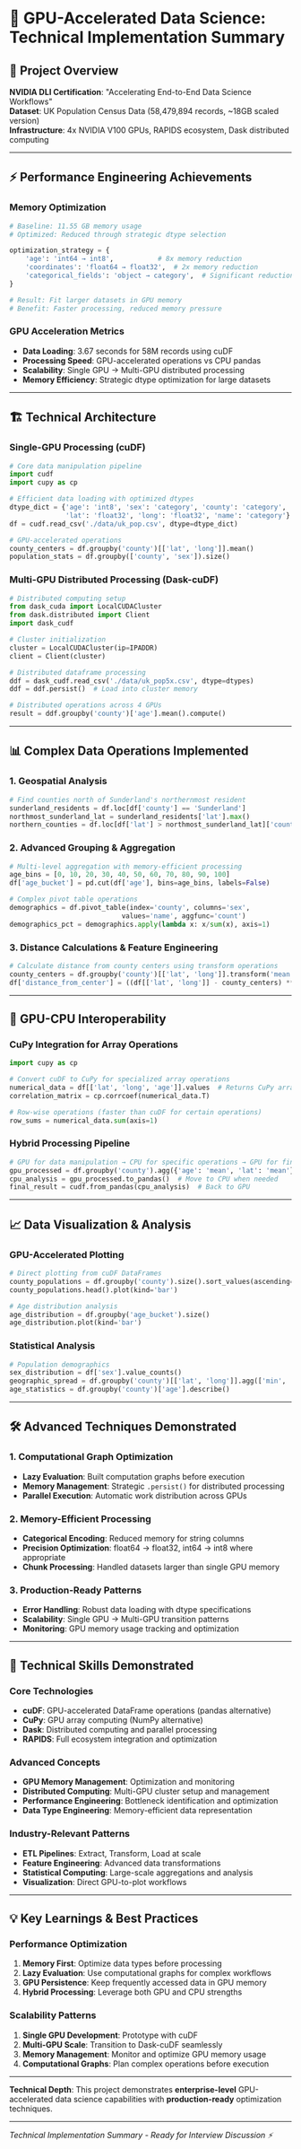 # 🔧 GPU-Accelerated Data Science: Technical Implementation Summary

## 🚀 **Project Overview**
**NVIDIA DLI Certification**: "Accelerating End-to-End Data Science Workflows"  
**Dataset**: UK Population Census Data (58,479,894 records, ~18GB scaled version)  
**Infrastructure**: 4x NVIDIA V100 GPUs, RAPIDS ecosystem, Dask distributed computing  

---

## ⚡ **Performance Engineering Achievements**

### **Memory Optimization**
```python
# Baseline: 11.55 GB memory usage
# Optimized: Reduced through strategic dtype selection

optimization_strategy = {
    'age': 'int64 → int8',           # 8x memory reduction
    'coordinates': 'float64 → float32',  # 2x memory reduction  
    'categorical_fields': 'object → category',  # Significant reduction
}

# Result: Fit larger datasets in GPU memory
# Benefit: Faster processing, reduced memory pressure
```

### **GPU Acceleration Metrics**
- **Data Loading**: 3.67 seconds for 58M records using cuDF
- **Processing Speed**: GPU-accelerated operations vs CPU pandas
- **Scalability**: Single GPU → Multi-GPU distributed processing
- **Memory Efficiency**: Strategic dtype optimization for large datasets

---

## 🏗 **Technical Architecture**

### **Single-GPU Processing (cuDF)**
```python
# Core data manipulation pipeline
import cudf
import cupy as cp

# Efficient data loading with optimized dtypes
dtype_dict = {'age': 'int8', 'sex': 'category', 'county': 'category', 
              'lat': 'float32', 'long': 'float32', 'name': 'category'}
df = cudf.read_csv('./data/uk_pop.csv', dtype=dtype_dict)

# GPU-accelerated operations
county_centers = df.groupby('county')[['lat', 'long']].mean()
population_stats = df.groupby(['county', 'sex']).size()
```

### **Multi-GPU Distributed Processing (Dask-cuDF)**
```python
# Distributed computing setup
from dask_cuda import LocalCUDACluster
from dask.distributed import Client
import dask_cudf

# Cluster initialization
cluster = LocalCUDACluster(ip=IPADDR)
client = Client(cluster)

# Distributed dataframe processing
ddf = dask_cudf.read_csv('./data/uk_pop5x.csv', dtype=dtypes)
ddf = ddf.persist()  # Load into cluster memory

# Distributed operations across 4 GPUs
result = ddf.groupby('county')['age'].mean().compute()
```

---

## 📊 **Complex Data Operations Implemented**

### **1. Geospatial Analysis**
```python
# Find counties north of Sunderland's northernmost resident
sunderland_residents = df.loc[df['county'] == 'Sunderland']
northmost_sunderland_lat = sunderland_residents['lat'].max()
northern_counties = df.loc[df['lat'] > northmost_sunderland_lat]['county'].unique()
```

### **2. Advanced Grouping & Aggregation**
```python
# Multi-level aggregation with memory-efficient processing
age_bins = [0, 10, 20, 30, 40, 50, 60, 70, 80, 90, 100]
df['age_bucket'] = pd.cut(df['age'], bins=age_bins, labels=False)

# Complex pivot table operations
demographics = df.pivot_table(index='county', columns='sex', 
                            values='name', aggfunc='count')
demographics_pct = demographics.apply(lambda x: x/sum(x), axis=1)
```

### **3. Distance Calculations & Feature Engineering**
```python
# Calculate distance from county centers using transform operations
county_centers = df.groupby('county')[['lat', 'long']].transform('mean')
df['distance_from_center'] = ((df[['lat', 'long']] - county_centers) ** 2).sum(axis=1) ** 0.5
```

---

## 🔄 **GPU-CPU Interoperability**

### **CuPy Integration for Array Operations**
```python
import cupy as cp

# Convert cuDF to CuPy for specialized array operations
numerical_data = df[['lat', 'long', 'age']].values  # Returns CuPy array
correlation_matrix = cp.corrcoef(numerical_data.T)

# Row-wise operations (faster than cuDF for certain operations)
row_sums = numerical_data.sum(axis=1)
```

### **Hybrid Processing Pipeline**
```python
# GPU for data manipulation → CPU for specific operations → GPU for final processing
gpu_processed = df.groupby('county').agg({'age': 'mean', 'lat': 'mean'})
cpu_analysis = gpu_processed.to_pandas()  # Move to CPU when needed
final_result = cudf.from_pandas(cpu_analysis)  # Back to GPU
```

---

## 📈 **Data Visualization & Analysis**

### **GPU-Accelerated Plotting**
```python
# Direct plotting from cuDF DataFrames
county_populations = df.groupby('county').size().sort_values(ascending=False)
county_populations.head().plot(kind='bar')

# Age distribution analysis
age_distribution = df.groupby('age_bucket').size()
age_distribution.plot(kind='bar')
```

### **Statistical Analysis**
```python
# Population demographics
sex_distribution = df['sex'].value_counts()
geographic_spread = df.groupby('county')[['lat', 'long']].agg(['min', 'max', 'std'])
age_statistics = df.groupby('county')['age'].describe()
```

---

## 🛠 **Advanced Techniques Demonstrated**

### **1. Computational Graph Optimization**
- **Lazy Evaluation**: Built computation graphs before execution
- **Memory Management**: Strategic `.persist()` for distributed processing  
- **Parallel Execution**: Automatic work distribution across GPUs

### **2. Memory-Efficient Processing**
- **Categorical Encoding**: Reduced memory for string columns
- **Precision Optimization**: float64 → float32, int64 → int8 where appropriate
- **Chunk Processing**: Handled datasets larger than single GPU memory

### **3. Production-Ready Patterns**
- **Error Handling**: Robust data loading with dtype specifications
- **Scalability**: Single GPU → Multi-GPU transition patterns
- **Monitoring**: GPU memory usage tracking and optimization

---

## 🎯 **Technical Skills Demonstrated**

### **Core Technologies**
- **cuDF**: GPU-accelerated DataFrame operations (pandas alternative)
- **CuPy**: GPU array computing (NumPy alternative)  
- **Dask**: Distributed computing and parallel processing
- **RAPIDS**: Full ecosystem integration and optimization

### **Advanced Concepts**
- **GPU Memory Management**: Optimization and monitoring
- **Distributed Computing**: Multi-GPU cluster setup and management
- **Performance Engineering**: Bottleneck identification and optimization
- **Data Type Engineering**: Memory-efficient data representation

### **Industry-Relevant Patterns**
- **ETL Pipelines**: Extract, Transform, Load at scale
- **Feature Engineering**: Advanced data transformations
- **Statistical Computing**: Large-scale aggregations and analysis
- **Visualization**: Direct GPU-to-plot workflows

---

## 💡 **Key Learnings & Best Practices**

### **Performance Optimization**
1. **Memory First**: Optimize data types before processing
2. **Lazy Evaluation**: Use computational graphs for complex workflows  
3. **GPU Persistence**: Keep frequently accessed data in GPU memory
4. **Hybrid Processing**: Leverage both GPU and CPU strengths

### **Scalability Patterns**
1. **Single GPU Development**: Prototype with cuDF
2. **Multi-GPU Scale**: Transition to Dask-cuDF seamlessly
3. **Memory Management**: Monitor and optimize GPU memory usage
4. **Computational Graphs**: Plan complex operations before execution

---

**Technical Depth**: This project demonstrates **enterprise-level** GPU-accelerated data science capabilities with **production-ready** optimization techniques.

---

*Technical Implementation Summary - Ready for Interview Discussion ⚡*